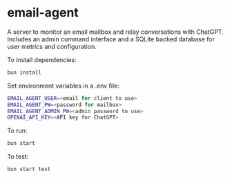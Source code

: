 # email-agent

A server to monitor an email mailbox and relay conversations with ChatGPT. Includes an admin command interface and a SQLite backed database for user metrics and configuration. 

To install dependencies:

```bash
bun install
```

Set environment variables in a .env file:
```bash
EMAIL_AGENT_USER=<email for client to use>
EMAIL_AGENT_PW=<password for mailbox>
EMAIL_AGENT_ADMIN_PW=<admin password to use>
OPENAI_API_KEY=<API key for ChatGPT>
```

To run:

```bash
bun start
```

To test:

```bash
bun start test
```
